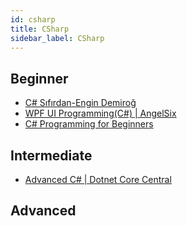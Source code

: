 ```yaml
---
id: csharp
title: CSharp
sidebar_label: CSharp
---
```


## Beginner

- [C# Sıfırdan-Engin Demiroğ](https://www.youtube.com/playlist?list=PLqG356ExoxZU5keiJwuHDpXqULLffwRYD)
- [WPF UI Programming(C#) | AngelSix](https://www.youtube.com/watch?v=Vjldip84CXQ&list=PLrW43fNmjaQVYF4zgsD0oL9Iv6u23PI6M)
- [C# Programming for Beginners](https://www.youtube.com/watch?v=STw363BHviY&list=PLrW43fNmjaQXhWOKalftye87ObZA-xNIJ)


## Intermediate

- [Advanced C# | Dotnet Core Central](https://www.youtube.com/playlist?list=PLXCqSX1D2fd8OTsj8Gb0pjuGnheyJv9gZ)

## Advanced

